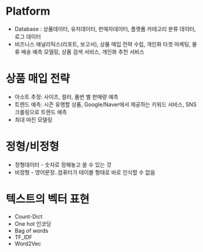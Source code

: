 # Platform
  - Database : 상품데이터, 유저데이터, 판매자데이터, 플랫폼 카테고리 분류 데이터, 로그 데이터
  - 비즈니스 애널리틱스(리포트, 보고서), 상품 매입 전략 수립, 개인화 타겟 마케팅, 물류 배송 예측 모델링, 상품 검색 서비스, 개인화 추천 서비스

# 상품 매입 전략
  - 아소트 추정: 사이즈, 컬러, 품번 별 판매량 예측
  - 트렌드 예측: 시즌 유행할 상품, Google/Naver에서 제공하는 키워드 서비스, SNS 크롤링으로 트렌드 예측
  - 최대 마진 모델링

# 정형/비정형
  - 정형데이터 - 숫자로 정해놓고 쓸 수 있는 것
  - 비정형 - 영어문장..컴퓨터가 테이블 형태로 바로 인식할 수 없음

# 텍스트의 벡터 표현
  - Count-Dict
  - One hot 인코딩
  - Bag of words  
  - TF_IDF
  - Word2Vec
